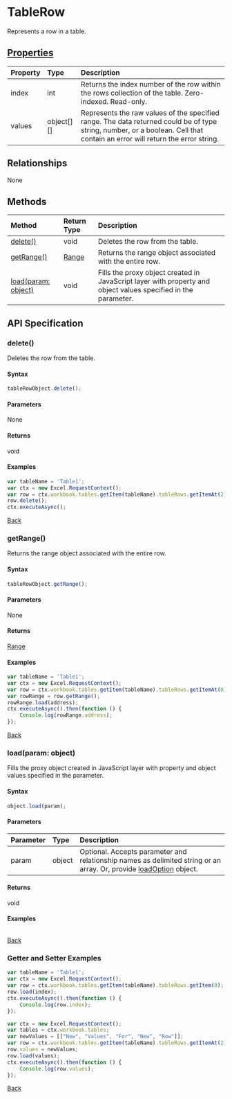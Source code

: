 # TableRow

Represents a row in a table.

## [Properties](#getter-and-setter-examples)
| Property	   | Type	|Description
|:---------------|:--------|:----------|
|index|int|Returns the index number of the row within the rows collection of the table. Zero-indexed. Read-only.|
|values|object[][]|Represents the raw values of the specified range. The data returned could be of type string, number, or a boolean. Cell that contain an error will return the error string.|

## Relationships
None


## Methods

| Method		   | Return Type	|Description|
|:---------------|:--------|:----------|
|[delete()](#delete)|void|Deletes the row from the table.|
|[getRange()](#getrange)|[Range](range.md)|Returns the range object associated with the entire row.|
|[load(param: object)](#loadparam-object)|void|Fills the proxy object created in JavaScript layer with property and object values specified in the parameter.|

## API Specification

### delete()
Deletes the row from the table.

#### Syntax
```js
tableRowObject.delete();
```

#### Parameters
None

#### Returns
void

#### Examples

```js
var tableName = 'Table1';
var ctx = new Excel.RequestContext();
var row = ctx.workbook.tables.getItem(tableName).tableRows.getItemAt(2);
row.delete();
ctx.executeAsync();
```


[Back](#methods)

### getRange()
Returns the range object associated with the entire row.

#### Syntax
```js
tableRowObject.getRange();
```

#### Parameters
None

#### Returns
[Range](range.md)

#### Examples

```js
var tableName = 'Table1';
var ctx = new Excel.RequestContext();
var row = ctx.workbook.tables.getItem(tableName).tableRows.getItemAt(0);
var rowRange = row.getRange();
rowRange.load(address);
ctx.executeAsync().then(function () {
	Console.log(rowRange.address);
});
```


[Back](#methods)

### load(param: object)
Fills the proxy object created in JavaScript layer with property and object values specified in the parameter.

#### Syntax
```js
object.load(param);
```

#### Parameters
| Parameter	   | Type	|Description|
|:---------------|:--------|:----------|
|param|object|Optional. Accepts parameter and relationship names as delimited string or an array. Or, provide [loadOption](loadoption.md) object.|

#### Returns
void

#### Examples
```js

```

[Back](#methods)

### Getter and Setter Examples

```js
var tableName = 'Table1';
var ctx = new Excel.RequestContext();
var row = ctx.workbook.tables.getItem(tableName).tableRows.getItem(0);
row.load(index);
ctx.executeAsync().then(function () {
	Console.log(row.index);
});
```

```js
var ctx = new Excel.RequestContext();
var tables = ctx.workbook.tables;
var newValues = [["New", "Values", "For", "New", "Row"]];
var row = ctx.workbook.tables.getItem(tableName).tableRows.getItemAt(2);
row.values = newValues;
row.load(values);
ctx.executeAsync().then(function () {
	Console.log(row.values);
});
```
[Back](#properties)
